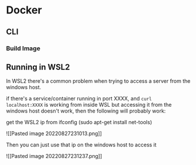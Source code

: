 # Docker

## CLI
### Build Image

## Running in WSL2
In WSL2 there's a common problem when trying to access a server from the windows host.

if there's a service/container running in port XXXX, and `curl localhost:XXXX` is working from inside WSL but accessing it from the windows host doesn't work, then the following will probably work:

get the WSL2 ip from ifconfig (sudo apt-get install net-tools)

![[Pasted image 20220827231013.png]]

Then you can just use that ip on the windows host to access it

![[Pasted image 20220827231237.png]]

